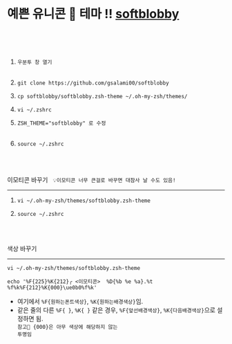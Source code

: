 <br>

예쁜 유니콘 🦄 테마 !! <a href="https://github.com/gsalami00/softblobby">softblobby</a><br><br>
===
<br>
<ol>
  <li><code>우분투 창 열기</code></li><br>
  <li><pre><code>git clone https://github.com/gsalami00/softblobby</code></pre></li>
  <li><pre><code>cp softblobby/softblobby.zsh-theme ~/.oh-my-zsh/themes/</code></pre></li>
  <li><pre><code>vi ~/.zshrc</code></pre></li>
  <li><code>ZSH_THEME="softblobby" 로 수정</code></li><br>
  <li><pre><code>source ~/.zshrc</code></pre></li>
 </ol>
<br><br><br>
이모티콘 바꾸기&nbsp;&nbsp;&nbsp;<code>💡이모티콘 너무 큰걸로 바꾸면 대참사 날 수도 있음!</code>

---
<ol>
  <li><pre><code>vi ~/.oh-my-zsh/themes/softblobby.zsh-theme</code></pre></li>
  <li><pre><code>source ~/.zshrc</code></pre><br></li>
</ol>
<br>
색상 바꾸기

---
```shell
vi ~/.oh-my-zsh/themes/softblobby.zsh-theme
```
```shell
echo '%F{225}%K{212}╭ <이모티콘>  %D{%b %e %a}.%t  %f%k%F{212}%K{000}\ue0b0%f%k'
```
* 여기에서 ```%F{원하는폰트색상}```, ```%K{원하는배경색상}```임.
* 같은 줄의 다른 ```%F{ }```, ```%K{ }``` 같은 경우, ```%F{앞선배경색상}```, ```%K{다음배경색상}```으로 설정하면 됨.<br>
<code>참고🍎 {000}은 아무 색상에 해당하지 않는 투명임</code>
